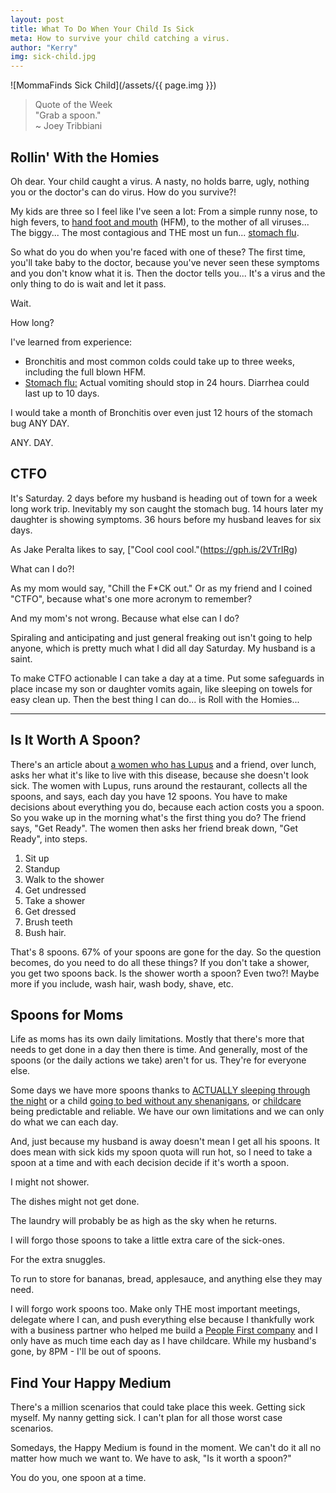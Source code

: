 ```yaml
---
layout: post
title: What To Do When Your Child Is Sick
meta: How to survive your child catching a virus.
author: "Kerry"
img: sick-child.jpg
---
```


![MommaFinds Sick Child](/assets/{{ page.img }})

> Quote of the Week <br> "Grab a spoon."<br>~ Joey Tribbiani

## Rollin' With the Homies

Oh dear. Your child caught a virus. A nasty, no holds barre, ugly, nothing you or the doctor's can do virus. How do you survive?!

My kids are three so I feel like I've seen a lot: From a simple runny nose, to high fevers, to [hand foot and mouth](https://www.seattlechildrens.org/conditions/a-z/hand-foot-and-mouth-disease-hfmd/) (HFM), to the mother of all viruses... The biggy... The most contagious and THE most un fun... [stomach flu](https://www.mayoclinic.org/diseases-conditions/viral-gastroenteritis/symptoms-causes/syc-20378847).

So what do you do when you're faced with one of these? The first time, you'll take baby to the doctor, because you've never seen these symptoms and you don't know what it is. Then the doctor tells you... It's a virus and the only thing to do is wait and let it pass.

Wait.

How long?

I've learned from experience:

+ Bronchitis and most common colds could take up to three weeks, including the full blown HFM.
+ [Stomach flu:](https://www.verywellhealth.com/how-long-does-the-stomach-flu-last-770284) Actual vomiting should stop in 24 hours. Diarrhea could last up to 10 days.

I would take a month of Bronchitis over even just 12 hours of the stomach bug ANY DAY.

ANY. DAY.

## CTFO

It's Saturday. 2 days before my husband is heading out of town for a week long work trip. Inevitably my son caught the stomach bug. 14 hours later my daughter is showing symptoms. 36 hours before my husband leaves for six days.

As Jake Peralta likes to say, ["Cool cool cool."(https://gph.is/2VTrIRg)

What can I do?!

As my mom would say, "Chill the F*CK out." Or as my friend and I coined "CTFO", because what's one more acronym to remember?

And my mom's not wrong. Because what else can I do?

Spiraling and anticipating and just general freaking out isn't going to help anyone, which is pretty much what I did all day Saturday. My husband is a saint.

To make CTFO actionable I can take a day at a time. Put some safeguards in place incase my son or daughter vomits again, like sleeping on towels for easy clean up. Then the best thing I can do... is Roll with the Homies...

---

## Is It Worth A Spoon?

There's an article about [a women who has Lupus](https://butyoudontlooksick.com/articles/written-by-christine/the-spoon-theory/) and a friend, over lunch, asks her what it's like to live with this disease, because she doesn't look sick. The women with Lupus, runs around the restaurant, collects all the spoons, and says, each day you have 12 spoons. You have to make decisions about everything you do, because each action costs you a spoon. So you wake up in the morning what's the first thing you do? The friend says, "Get Ready". The women then asks her friend break down, "Get Ready", into steps.

1. Sit up
2. Standup
3. Walk to the shower
4. Get undressed
5. Take a shower
6. Get dressed
7. Brush teeth
8. Bush hair.

That's 8 spoons. 67% of your spoons are gone for the day. So the question becomes, do you need to do all these things? If you don't take a shower, you get two spoons back. Is the shower worth a spoon? Even two?! Maybe more if you include, wash hair, wash body, shave, etc.

## Spoons for Moms

Life as moms has its own daily limitations. Mostly that there's more that needs to get done in a day then there is time. And generally, most of the spoons (or the daily actions we take) aren't for us. They're for everyone else.

Some days we have more spoons thanks to [ACTUALLY sleeping through the night](http://www.mommafinds.com/2018/05/20/baby-sleeping/) or a child [going to bed without any shenanigans](http://www.mommafinds.com/2019/03/10/three-year-old-sleep-training/), or [childcare](http://www.mommafinds.com/2019/03/18/caredotcom-vs-nanny-agency/) being predictable and reliable. We have our own limitations and we can only do what we can each day.

And, just because my husband is away doesn't mean I get all his spoons. It does mean with sick kids my spoon quota will run hot, so I need to take a spoon at a time and with each decision decide if it's worth a spoon.

I might not shower.

The dishes might not get done.

The laundry will probably be as high as the sky when he returns.

I will forgo those spoons to take a little extra care of the sick-ones.

For the extra snuggles.

To run to store for bananas, bread, applesauce, and anything else they may need.

I will forgo work spoons too. Make only THE most important meetings, delegate where I can, and push everything else because I thankfully work with a business partner who helped me build a [People First company](https://mkgmarketinginc.com/about/values/) and I only have as much time each day as I have childcare. While my husband's gone, by 8PM - I'll be out of spoons.

## Find Your Happy Medium

There's a million scenarios that could take place this week. Getting sick myself. My nanny getting sick. I can't plan for all those worst case scenarios.

Somedays, the Happy Medium is found in the moment. We can't do it all no matter how much we want to. We have to ask, "Is it worth a spoon?"

You do you, one spoon at a time.
